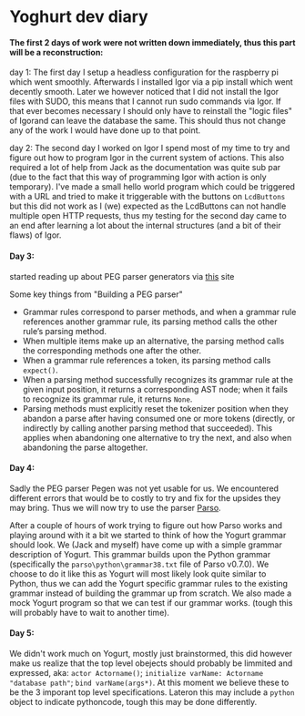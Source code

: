 # Yoghurt dev diary

#### The first 2 days of work were not written down immediately, thus this part will be a reconstruction:

day 1: The first day I setup a headless configuration for the raspberry pi which went smoothly. Afterwards I installed Igor via a pip install which went decently smooth. Later we however noticed that I did not install the Igor files with SUDO, this means that I cannot run sudo commands via Igor. If that ever becomes necessary I should only have to reinstall the "logic files" of Igorand can leave the database the same. This should thus not change any of the work I would have done up to that point.

day 2: The second day I worked on Igor I spend most of my time to try and figure out how to program Igor in the current system of actions. This also required a lot of help from Jack as the documentation was quite sub par (due to the fact that this way of programming Igor with action is only temporary). I've made a small hello world program which could be triggered with a URL and tried to make it triggerable with the buttons on `LcdButtons` but this did not work as I (we) expected as the LcdButtons can not handle multiple open HTTP requests, thus my testing for the second day came to an end after learning a lot about the internal structures (and a bit of their flaws) of Igor.

#### Day 3:

started reading up about PEG parser generators via [this](https://medium.com/@gvanrossum_83706/peg-parsing-series-de5d41b2ed60) site

Some key things from "Building a PEG parser"

- Grammar rules correspond to parser methods, and when a grammar rule references  another grammar rule, its parsing method calls the other rule’s parsing  method.
- When multiple items make up an alternative, the parsing method calls the corresponding methods one after the other.
- When a grammar rule references a token, its parsing method calls `expect()`.
- When a parsing method successfully recognizes its grammar rule at the given  input position, it returns a corresponding AST node; when it fails to  recognize its grammar rule, it returns `None`.
- Parsing methods must explicitly reset the tokenizer position when they abandon a parse after having consumed one or more tokens (directly, or indirectly by calling another parsing method that succeeded). This applies when  abandoning one alternative to try the next, and also when abandoning the parse altogether.



#### Day 4:

Sadly the PEG parser Pegen was not yet usable for us. We encountered different errors that would be to costly to try and fix for the upsides they may bring. Thus we will now try to use the parser [Parso](https://parso.readthedocs.io/en/latest/).

After a couple of hours of work trying to figure out how Parso works and playing around with it a bit we started to think of how the Yogurt grammar should look. We (Jack and myself) have come up with a simple grammar description of Yogurt. This grammar builds upon the Python grammar (specifically the `parso\python\grammar38.txt` file of Parso v0.7.0). We choose to do it like this as Yogurt will most likely look quite similar to Python, thus we can add the Yogurt specific grammar rules to the existing grammar instead of building the grammar up from scratch. We also made a mock Yogurt program so that we can test if our grammar works. (tough this will probably have to wait to another time).


#### Day 5:

We didn't work much on Yogurt, mostly just brainstormed, this did however make us realize that the top level obejects should probably be limmited and expressed, aka: `actor Actorname()`; `initialize varName: Actorname "database path"`; `bind varName(args*)`.
At this moment we believe these to be the 3 imporant top level specifications. Lateron this may include a `python` object to indicate pythoncode, tough this may be done differently. 